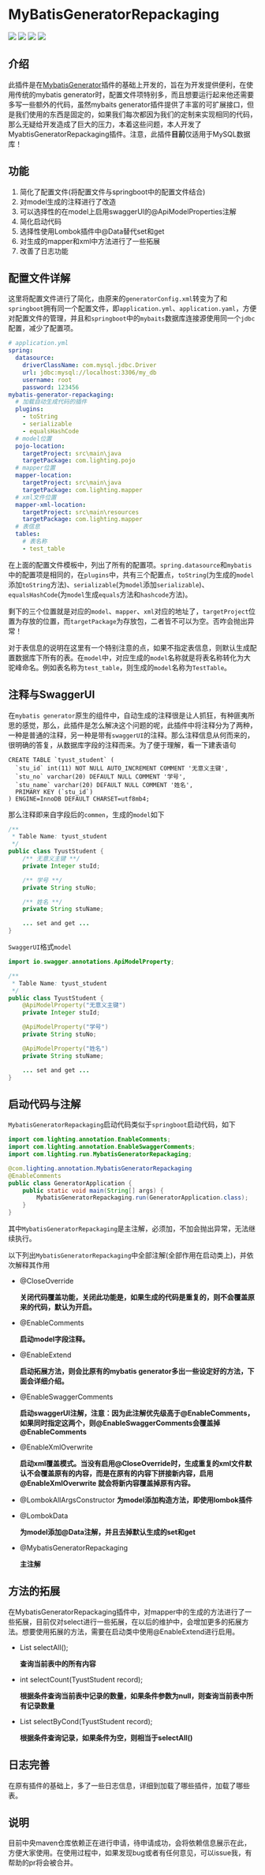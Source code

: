 # MyBatisGeneratorRepackaging

![](https://img.shields.io/badge/build-passing-brightgreen.svg )&nbsp;![](https://img.shields.io/badge/maven-v1.0.0--beta-red.svg)&nbsp;![](https://img.shields.io/badge/github-lightingsui-blue.svg)&nbsp;![](https://img.shields.io/badge/license-apache-yellow.svg)

## 介绍

此插件是在[MybatisGenerator](http://mybatis.org/generator/)插件的基础上开发的，旨在为开发提供便利，在使用传统的mybatis generator时，配置文件项特别多，而且想要运行起来他还需要多写一些额外的代码，虽然mybaits generator插件提供了丰富的可扩展接口，但是我们使用的东西是固定的，如果我们每次都因为我们的定制来实现相同的代码，那么无疑给开发造成了巨大的压力，本着这些问题，本人开发了MyabtisGeneratorRepackaging插件。注意，此插件**目前**仅适用于MySQL数据库！

## 功能

1. 简化了配置文件(将配置文件与springboot中的配置文件结合)
2. 对model生成的注释进行了改造
3. 可以选择性的在model上启用swaggerUI的@ApiModelProperties注解
4. 简化启动代码
5. 选择性使用Lombok插件中@Data替代set和get
6. 对生成的mapper和xml中方法进行了一些拓展
7. 改善了日志功能

## 配置文件详解

这里将配置文件进行了简化，由原来的`generatorConfig.xml`转变为了和`springboot`拥有同一个配置文件，即`application.yml`、`application.yaml`，方便对配置文件的管理，并且和`springboot`中的`mybaits`数据库连接源使用同一个`jdbc`配置，减少了配置项。

```yaml
# application.yml
spring:
  datasource:
    driverClassName: com.mysql.jdbc.Driver
    url: jdbc:mysql://localhost:3306/my_db
    username: root
    password: 123456
mybatis-generator-repackaging:
  # 加载自动生成代码的插件
  plugins:
    - toString
    - serializable
    - equalsHashCode
  # model位置
  pojo-location:
    targetProject: src\main\java
    targetPackage: com.lighting.pojo
  # mapper位置
  mapper-location:
    targetProject: src\main\java
    targetPackage: com.lighting.mapper
  # xml文件位置
  mapper-xml-location:
    targetProject: src\main\resources
    targetPackage: com.lighting.mapper
  # 表信息
  tables:
    # 表名称
    - test_table
```

在上面的配置文件模板中，列出了所有的配置项。`spring.datasource`和`mybatis`中的配置项是相同的，在`plugins`中，共有三个配置点，`toString`(为生成的`model`添加`toString`方法)、`serializable`(为`model`添加`serializable`)、`equalsHashCode`(为`model`生成`equals`方法和`hashcode`方法)。

剩下的三个位置就是对应的`model`、`mapper`、`xml`对应的地址了，`targetProject`位置为存放的位置，而`targetPackage`为存放包，二者皆不可以为空。否咋会抛出异常！

对于表信息的说明在这里有一个特别注意的点，如果不指定表信息，则默认生成配置数据库下所有的表。在`model`中，对应生成的`model`名称就是将表名称转化为大驼峰命名。例如表名称为`test_table`，则生成的`model`名称为`TestTable`。

## 注释与SwaggerUI

在`mybatis generator`原生的组件中，自动生成的注释很是让人抓狂，有种匪夷所思的感觉，那么，此插件是怎么解决这个问题的呢，此插件中将注释分为了两种，一种是普通的注释，另一种是带有`swaggerUI`的注释。那么注释信息从何而来的，很明确的答复，从数据库字段的注释而来。为了便于理解，看一下建表语句

```mysql
CREATE TABLE `tyust_student` (
  `stu_id` int(11) NOT NULL AUTO_INCREMENT COMMENT '无意义主键',
  `stu_no` varchar(20) DEFAULT NULL COMMENT '学号',
  `stu_name` varchar(20) DEFAULT NULL COMMENT '姓名',
  PRIMARY KEY (`stu_id`)
) ENGINE=InnoDB DEFAULT CHARSET=utf8mb4;
```

那么注释即来自字段后的`commen`，生成的`model`如下

```java
/**
 * Table Name: tyust_student
 */
public class TyustStudent {
    /** 无意义主键 **/
    private Integer stuId;

    /** 学号 **/
    private String stuNo;

    /** 姓名 **/
    private String stuName;

    ... set and get ...
}
```

`SwaggerUI`格式`model`

```java
import io.swagger.annotations.ApiModelProperty;

/**
 * Table Name: tyust_student
 */
public class TyustStudent {
    @ApiModelProperty("无意义主键")
    private Integer stuId;

    @ApiModelProperty("学号")
    private String stuNo;

    @ApiModelProperty("姓名")
    private String stuName;

    ... set and get ...
}
```

## 启动代码与注解

`MybatisGeneratorRepackaging`启动代码类似于`springboot`启动代码，如下

```java
import com.lighting.annotation.EnableComments;
import com.lighting.annotation.EnableSwaggerComments;
import com.lighting.run.MybatisGeneratorRepackaging;

@com.lighting.annotation.MybatisGeneratorRepackaging
@EnableComments
public class GeneratorApplication {
    public static void main(String[] args) {
        MybatisGeneratorRepackaging.run(GeneratorApplication.class);
    }
}
```

其中`MybatisGeneratorRepackaging`是主注解，必须加，不加会抛出异常，无法继续执行。

以下列出`MybatisGeneratorRepackaging`中全部注解(全部作用在启动类上)，并依次解释其作用

+ @CloseOverride

  **关闭代码覆盖功能，关闭此功能是，如果生成的代码是重复的，则不会覆盖原来的代码，默认为开启。**

+ @EnableComments

  **启动model字段注释。**

+ @EnableExtend

  **启动拓展方法，则会比原有的mybatis generator多出一些设定好的方法，下面会详细介绍。**

+ @EnableSwaggerComments

  **启动swaggerUI注解，注意：因为此注解优先级高于@EnableComments，如果同时指定这两个，则@EnableSwaggerComments会覆盖掉@EnableComments**

+ @EnableXmlOverwrite

  **启动xml覆盖模式。当没有启用@CloseOverride时，生成重复的xml文件默认不会覆盖原有的内容，而是在原有的内容下拼接新内容，启用@EnableXmlOverwrite 就会将新内容覆盖掉原有内容。**

+ @LombokAllArgsConstructor
  **为model添加构造方法，即使用lombok插件**

+ @LombokData

  **为model添加@Data注解，并且去掉默认生成的set和get**

+ @MybatisGeneratorRepackaging

  **主注解**

## 方法的拓展

在MybatisGeneratorRepackaging插件中，对mapper中的生成的方法进行了一些拓展，目前仅对select进行一些拓展，在以后的维护中，会增加更多的拓展方法。想要使用拓展的方法，需要在启动类中使用@EnableExtend进行启用。

+ List<TyustStudent> selectAll();

  **查询当前表中的所有内容**

+ int selectCount(TyustStudent record);

  **根据条件查询当前表中记录的数量，如果条件参数为null，则查询当前表中所有记录数量**

+ List<TyustStudent> selectByCond(TyustStudent record);

  **根据条件查询记录，如果条件为空，则相当于selectAll()**

## 日志完善

在原有插件的基础上，多了一些日志信息，详细到加载了哪些插件，加载了哪些表。

## 说明

目前中央maven仓库依赖正在进行申请，待申请成功，会将依赖信息展示在此，方便大家使用。在使用过程中，如果发现bug或者有任何意见，可以issue我，有帮助的pr将会被合并。